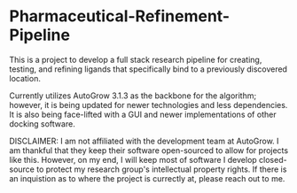 # Pharmaceutical-Refinement-Pipeline
This is a project to develop a full stack research pipeline for creating, testing, and refining ligands that specifically bind to a previously discovered location. 

Currently utilizes AutoGrow 3.1.3 as the backbone for the algorithm; however, it is being updated for newer technologies and less dependencies. It is also being face-lifted with a GUI and newer implementations of other docking software. 

DISCLAIMER: I am not affiliated with the development team at AutoGrow. I am thankful that they keep their software open-sourced to allow for projects like this. However, on my end, I will keep most of software I develop closed-source to protect my research group's intellectual property rights. If there is an inquistion as to where the project is currectly at, please reach out to me. 
